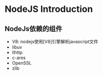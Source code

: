 # NodeJS Introduction

## NodeJs依赖的组件

- V8: nodejs使用[V8]引擎解析javascript文件
- libuv
- llhttp
- c-ares
- OpenSSL
- zlib